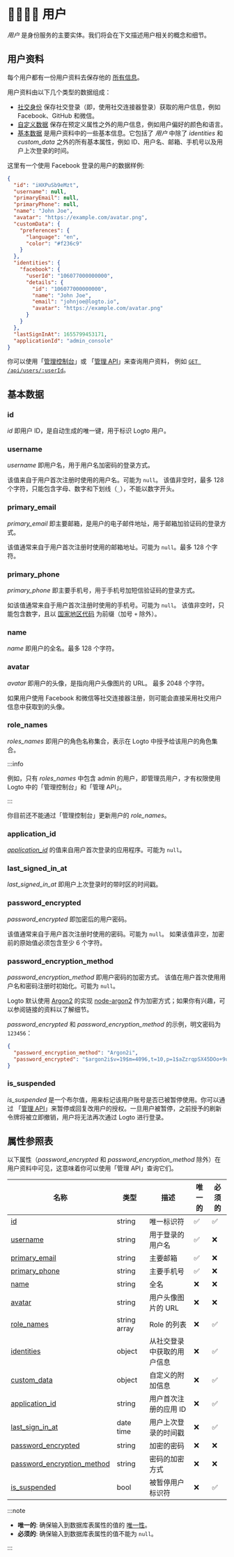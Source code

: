 # 👨‍👩‍👧‍👦 用户

_用户_ 是身份服务的主要实体。我们将会在下文描述用户相关的概念和细节。

## 用户资料

每个用户都有一份用户资料去保存他的 [所有信息](#属性参照表)。

用户资料由以下几个类型的数据组成：

- [社交身份](./social-identities.md) 保存社交登录（即，使用社交连接器登录）获取的用户信息，例如 Facebook、GitHub 和微信。
- [自定义数据](./custom-data.md) 保存在预定义属性之外的用户信息，例如用户偏好的颜色和语言。
- [基本数据](#基本数据) 是用户资料中的一些基本信息。它包括了 _用户_ 中除了 _identities_ 和 _custom_data_ 之外的所有基本属性，例如 ID、用户名、邮箱、手机号以及用户上次登录的时间。

这里有一个使用 Facebook 登录的用户的数据样例:

```json
{
  "id": "iHXPuSb9eMzt",
  "username": null,
  "primaryEmail": null,
  "primaryPhone": null,
  "name": "John Joe",
  "avatar": "https://example.com/avatar.png",
  "customData": {
    "preferences": {
      "language": "en",
      "color": "#f236c9"
    }
  },
  "identities": {
    "facebook": {
      "userId": "106077000000000",
      "details": {
        "id": "106077000000000",
        "name": "John Joe",
        "email": "johnjoe@logto.io",
        "avatar": "https://example.com/avatar.png"
      }
    }
  },
  "lastSignInAt": 1655799453171,
  "applicationId": "admin_console"
}
```

你可以使用「[管理控制台](../../../docs/recipes/manage-users/admin-console.md#查看和更新用户资料)」或
「[管理 API](../../../docs/recipes/manage-users/management-api.md)」来查询用户资料，
例如 <a href="/api/#tag/Users/paths/~1api~1users~1:userId/get" target="_blank">`GET /api/users/:userId`</a>。

## 基本数据

### id

_id_ 即用户 ID，是自动生成的唯一键，用于标识 Logto 用户。

### username

_username_ 即用户名，用于用户名加密码的登录方式。

该值来自于用户首次注册时使用的用户名。可能为 `null`。
该值非空时，最多 128 个字符，只能包含字母、数字和下划线（`_`），不能以数字开头。

### primary_email

_primary_email_ 即主要邮箱，是用户的电子邮件地址，用于邮箱加验证码的登录方式。

该值通常来自于用户首次注册时使用的邮箱地址。可能为 `null`。最多 128 个字符。

### primary_phone

_primary_phone_ 即主要手机号，用于手机号加短信验证码的登录方式。

如该值通常来自于用户首次注册时使用的手机号。可能为 `null`。
该值非空时，只能包含数字，且以 [国家地区代码](https://en.wikipedia.org/wiki/List_of_country_calling_codes) 为前缀（加号 `+` 除外）。

### name

_name_ 即用户的全名。最多 128 个字符。

### avatar

_avatar_ 即用户的头像，是指向用户头像图片的 URL。
最多 2048 个字符。

如果用户使用 Facebook 和微信等社交连接器注册，则可能会直接采用社交用户信息中获取到的头像。

### role_names

_roles_names_ 即用户的角色名称集合，表示在 Logto 中授予给该用户的角色集合。

:::info

例如，只有 _roles_names_ 中包含 admin 的用户，即管理员用户，才有权限使用 Logto 中的「管理控制台」和「管理 API」。

:::

你目前还不能通过「管理控制台」更新用户的 _role_names_。

### application_id

[_application_id_](../applications/README.mdx#应用-id) 的值来自用户首次登录的应用程序。可能为 `null`。

### last_signed_in_at

_last_signed_in_at_ 即用户上次登录时的带时区的时间戳。

### password_encrypted

_password_encrypted_ 即加密后的用户密码。

该值通常来自于用户首次注册时使用的密码。可能为 `null`。
如果该值非空，加密前的原始值必须包含至少 6 个字符。

### password_encryption_method

_password_encryption_method_ 即用户密码的加密方式。
该值在用户首次使用用户名和密码注册时初始化。可能为 `null`。

Logto 默认使用 [Argon2](https://en.wikipedia.org/wiki/Argon2) 的实现 [node-argon2](https://github.com/ranisalt/node-argon2) 作为加密方式；如果你有兴趣，可以参阅链接的资料以了解细节。

_password_encrypted_ 和 _password_encryption_method_ 的示例，明文密码为 `123456`：

```json
{
  "password_encryption_method": "Argon2i",
  "password_encrypted": "$argon2i$v=19$m=4096,t=10,p=1$aZzrqpSX45DOo+9uEW6XVw$O4MdirF0mtuWWWz68eyNAt2u1FzzV3m3g00oIxmEr0U"
}
```

### is_suspended

_is_suspended_ 是一个布尔值，用来标记该用户账号是否已被暂停使用。你可以通过 「[管理 API](../../../docs/recipes/manage-users/management-api.md)」来暂停或回复改用户的授权。一旦用户被暂停，之前授予的刷新令牌将被立即撤销，用户将无法再次通过 Logto 进行登录。

## 属性参照表

以下属性（_password_encrypted_ 和 _password_encryption_method_ 除外）在用户资料中可见，这意味着你可以使用「管理 API」查询它们。

| 名称                                                      | 类型         | 描述                       | 唯一的 | 必须的 |
| --------------------------------------------------------- | ------------ | -------------------------- | ------ | ------ |
| [id](#id)                                                 | string       | 唯一标识符                 | ✅     | ✅     |
| [username](#username)                                     | string       | 用于登录的用户名           | ✅     | ❌     |
| [primary_email](#primary_email)                           | string       | 主要邮箱                   | ✅     | ❌     |
| [primary_phone](#primary_phone)                           | string       | 主要手机号                 | ✅     | ❌     |
| [name](#name)                                             | string       | 全名                       | ❌     | ❌     |
| [avatar](#avatar)                                         | string       | 用户头像图片的 URL         | ❌     | ❌     |
| [role_names](#role_names)                                 | string array | Role 的列表                | ❌     | ✅     |
| [identities](./social-identities.md)                      | object       | 从社交登录中获取的用户信息 | ❌     | ✅     |
| [custom_data](./custom-data.md)                           | object       | 自定义的附加信息           | ❌     | ✅     |
| [application_id](#application_id)                         | string       | 用户首次注册的应用 ID      | ❌     | ✅     |
| [last_sign_in_at](#last_signed_in_at)                     | date time    | 用户上次登录的时间戳       | ❌     | ✅     |
| [password_encrypted](#password_encrypted)                 | string       | 加密的密码                 | ❌     | ❌     |
| [password_encryption_method](#password_encryption_method) | string       | 密码的加密方式             | ❌     | ❌     |
| [is_suspended](#is_suspended)                             | bool         | 被暂停用户标识符           | ❌     | ✅     |

:::note

- **唯一的**: 确保输入到数据库表属性的值的 [唯一性](https://www.postgresql.org/docs/current/ddl-constraints.html#DDL-CONSTRAINTS-UNIQUE-CONSTRAINTS)。
- **必须的**: 确保输入到数据库表属性的值不能为 `null`。

:::
